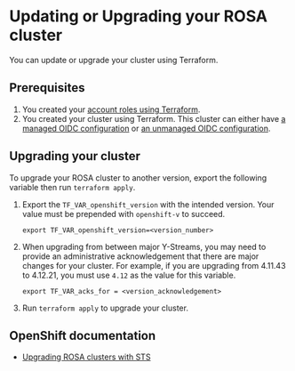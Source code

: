# Updating or Upgrading your ROSA cluster

You can update or upgrade your cluster using Terraform.

## Prerequisites

1. You created your [account roles using Terraform](../examples/create_rosa_cluster/create_rosa_sts_cluster/classic_sts/account_roles/README.md).
1. You created your cluster using Terraform. This cluster can either have [a managed OIDC configuration](../examples/create_rosa_cluster/create_rosa_sts_cluster/oidc_configuration/cluster_with_managed_oidc_config/README.md) or [an unmanaged OIDC configuration](../examples/create_rosa_cluster/create_rosa_sts_cluster/oidc_configuration/cluster_with_unmanaged_oidc_config/README.md).

## Upgrading your cluster

To upgrade your ROSA cluster to another version, export the following variable then run `terraform apply`.

1. Export the `TF_VAR_openshift_version` with the intended version. Your value must be prepended with `openshift-v` to succeed.
    ```
    export TF_VAR_openshift_version=<version_number>
    ```
1. When upgrading from between major Y-Streams, you may need to provide an administrative acknowledgement that there are major changes for your cluster. For example, if you are upgrading from 4.11.43 to 4.12.21, you must use `4.12` as the value for this variable.
    ```
    export TF_VAR_acks_for = <version_acknowledgement>
    ```
1. Run `terraform apply` to upgrade your cluster.

## OpenShift documentation

 - [Upgrading ROSA clusters with STS](hhttps://docs.openshift.com/rosa/upgrading/rosa-upgrading-sts.html)